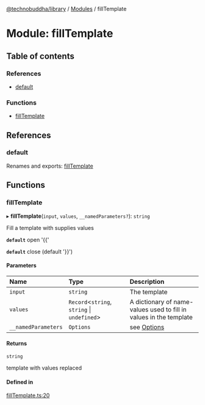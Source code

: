 [@technobuddha/library](../../README.md) / [Modules](../Modules.md) / fillTemplate

# Module: fillTemplate

## Table of contents

### References

- [default](fillTemplate.md#default)

### Functions

- [fillTemplate](fillTemplate.md#filltemplate)

## References

### default

Renames and exports: [fillTemplate](fillTemplate.md#filltemplate)

## Functions

### fillTemplate

▸ **fillTemplate**(`input`, `values`, `__namedParameters?`): `string`

Fill a template with supplies values

**`default`** open '{{'

**`default`** close (default '}}')

#### Parameters

| Name | Type | Description |
| :------ | :------ | :------ |
| `input` | `string` | The template |
| `values` | `Record`<`string`, `string` \| `undefined`\> | A dictionary of name-values used to fill in values in the template |
| `__namedParameters` | `Options` | see [Options](almostEquals.md#options) |

#### Returns

`string`

template with values replaced

#### Defined in

[fillTemplate.ts:20](../../src/fillTemplate.ts#L20)
